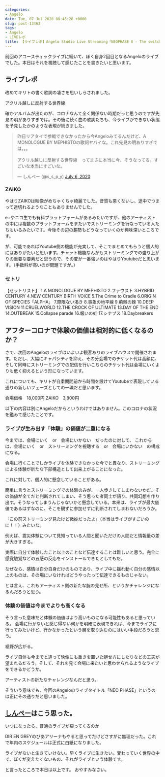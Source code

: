 ```yaml
---
categories:
- Angelo
date: Tue, 07 Jul 2020 08:45:28 +0000
slug: post-13463
tags:
- Angelo
- LIVEレポ
title: 【ライブレポ】Angelo Studio Live Streaming「NEOPHASE Ⅱ - The switched world -」2020_07_05@ZAIKO
---
```


前回のアコースティックライブに続いて、ぼく自身2回目となるAngeloのライブでした。本日はそれを視聴して感じたことを書きたいと思います。

<h2>ライブレポ</h2>
改めてキリトの書く歌詞の凄さを思いしらされました。

アクリル越しに反射する世界線

確かアルバムが出たのが、コロナなんて全く関係ない時期だっと思うのですが先見の明がありすぎでは。その後に続く曲の歌詞たちも、今ライブができない状態を予見したかのような表現が続きました。

<blockquote class="twitter-tweet"><p lang="ja" dir="ltr">昨日リアタイで参戦できなかったから今Angeloみてるんだけど、A MONOLOGUE BY MEPHISTOの歌詞ヤバイな。これ先見の明ありすぎでは。。。<br><br>アクリル越しに反射する世界線　ってまさに本当に今、そうなってる。すごいな本当にすごいな。</p>&mdash; しんぺー (@s_s_p_y) <a href="https://twitter.com/s_s_p_y/status/1279957895300276224?ref_src=twsrc%5Etfw">July 6, 2020</a></blockquote> <script async src="https://platform.twitter.com/widgets.js" charset="utf-8"></script>

<h3>ZAIKO</h3>
やはりZAIKOは映像がめちゃくちゃ綺麗でした。音質も悪くないし、途中でつまって途切れるようなこともありませんでした。

e+やニコ生でも有料プラットフォームがあるみたいですが、他のアーティストの中には複数のプラットフォームをまたいでストリーミングを行なっている人たちもいるみたいです。今後その辺の趨勢もどうなっていくのか興味深いところです。

が、可能であればYoutube側の機能が充実して、そこでまとめてもらうと個人的にはありがたいと思います。チャット機能なんかもストリーミングでの盛り上がりの重要な要素だと思うので、その変が一番強いのはやはりYoutubeだと思います。（手数料が高いのが問題ですが。）

<h3>セトリ</h3>
【セットリスト】
1.A MONOLOGUE BY MEPHISTO
2.ファウスト
3.HYBRID CENTURY
4.NEW CENTURY BIRTH VOICE
5.The Crime to Cradle
6.ORIGIN OF SPECIES「ALPHA」
7.際限ない渇き
8.事象の地平線
9.荊棘の棘
10.DEEP VISION
11.CRUELWORLD
12.THE CROCK OF ULTIMATE
13.DAY OF THE END
14.OUTBREAK
15.Collapse parade
16.報いの虹
17.シナプス
18.Daybreakers

<h2>アフターコロナで体験の価値は相対的に低くなるのか？</h2>
さて、次回のAngeloのライブはいよいよ観客ありのライブハウスで開催されます。ただし、大幅にキャパシティを抑え、その分会場でのチケット代は高額に、そして同時にストリーミングでの配信を行いこちらのチケット代は会場にいくよりも低く抑えるという形になっています。

これについても、キリトが自粛期間前から時間を設けてYoutubeで表現している通りの新しいフェーズとしての一環だと思います。

会場価格　18,000円
ZAIKO　3,800円

以下の内容は別にAngeloだからというわけではありません。このコロナの状況を鑑みて感じたことです。

<h3>ライブが生み出す「体験」の価値が二重になる</h3>
今までは、会場にいく　or　会場にいかない　だったのに対して、
これからは、会場にいく　or　ストリーミングを視聴する　or　会場にいかない　の構成になる。

会場に行くことでしかライブを体験できなかった今でと異なり、ストリーミングによる体験が新たな下部構造として出来上がることになった。

これに対して、個人的に懸念していることがある。

簡単に言うとストリーミングでの体験のみが、一人歩きしてしまわないかだ。その価値が全てだと判断されてしまい、そう思った者同士が語り、共同幻想を作り出す。そうなってしまうんじゃないかと懸念している。本来は、ライブが最大価値であるはずなのに、そこを観ずに参加せずに判断されてしまわないだろうか。

「この前ストリーミング見たけど微妙だったよ」（本当はライブがすごいのに！！）みたいな。

例えば、震災体験について見知っている人間と聞いただけの人間だと情報量の差が大きすぎる。

実際に自分で体験したこと以上のことなど伝達することは難しいと思う。完全に感覚触覚などの五感の反応をインストールできたとしてもだ。

なぜなら、感情は自分自身だけのものであり、ライブ中に揺れ動く自分の感情以上のものは、その場にいなければどうやったって伝達できるものじゃない。

とは言え、これもアーティスト側の新たな腕の見せ所、というかチャレンジになるんだろうと思う。

<h3>体験の価値は今までよりも高くなる</h3>
そう言った意味だと体験の価値はより高いものになる可能性もあると思っている。
会場に行かないと感じ得ない何かを明確に表現できれば、今までライブに行ってみたいけど、行かなかったという層を取り込むのにはいい手段だろうと思う。

裾野が広がる。

ライブ自体も今までと違って映像にも重きを置いた魅せ方にしたりなどの工夫が望まれるだろう。そして、それを見て会場に来たいと思わせられるようなライブをできるかどうか。

アーティストの新たなチャレンジなんだと思う。

そういう意味でも、今回のAngeloのライブタイトル「NEO PHASE」というのは正にその通りだと思いました。

<h2><a href=“https://twitter.com/s_s_p_y”>しんぺー</a>はこう思った。</h2>
いつになったら、普通のライブが戻ってくるのか

DIR EN GREYのぴあアリーナもやると思ってたけどさすがに無理だった。これで年内のスケジュールは正式に白紙になりました。

ライブがないと生きていけない。早くライブに生きたい。変わっていく世界の中で、ぼくが変えたくないもの、それがライブという体験です。

と言ったところで本日は以上です。
おやすみなさい。